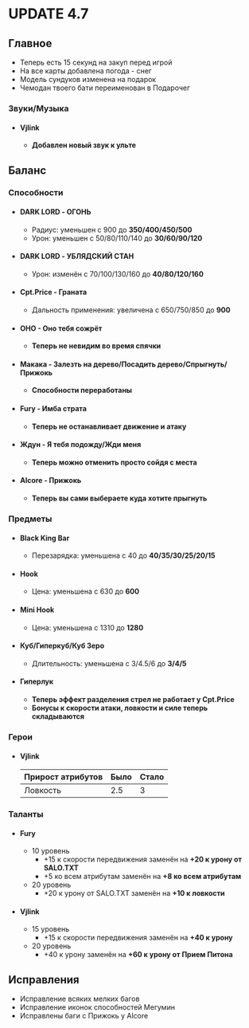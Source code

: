 # UPDATE 4.7

## Главное

* Теперь есть 15 секунд на закуп перед игрой
* На все карты добавлена погода - снег
* Модель сундуков изменена на подарок
* Чемодан твоего бати переименован в Подарочег

### Звуки/Музыка
  
* #### Vjlink
  * **Добавлен новый звук к ульте**

## Баланс

### Способности

* #### DARK LORD - ОГОНЬ
  * Радиус: уменьшен с 900 до **350/400/450/500**
  * Урон: уменьшен с 50/80/110/140 до **30/60/90/120**

* #### DARK LORD - УБЛЯДСКИЙ СТАН
  * Урон: изменён с 70/100/130/160 до **40/80/120/160**

* #### Cpt.Price - Граната
  * Дальность применения: увеличена с 650/750/850 до **900**

* #### ОНО - Оно тебя сожрёт
  * **Теперь не невидим во время спячки**

* #### Макака - Залезть на дерево/Посадить дерево/Спрыгнуть/Прижокь
  * **Способности переработаны**

* #### Fury - Имба страта
  * **Теперь не останавливает движение и атаку**

* #### Ждун - Я тебя подожду/Жди меня
  * **Теперь можно отменить просто сойдя с места**

* #### Alcore - Прижокь
  * **Теперь вы сами выбераете куда хотите прыгнуть**

### Предметы

* #### Black King Bar
  * Перезарядка: уменьшена с 40 до **40/35/30/25/20/15**

* #### Hook
  * Цена: уменьшена с 630 до **600**

* #### Mini Hook
  * Цена: уменьшена с 1310 до **1280**

* #### Куб/Гиперкуб/Куб Зеро
  * Длительность: уменьшена с 3/4.5/6 до **3/4/5**

* #### Гиперлук
  * **Теперь эффект разделения стрел не работает у Cpt.Price**
  * **Бонусы к скорости атаки, ловкости и силе теперь складываются**

### Герои

* #### Vjlink


  Прирост атрибутов | Было | Стало
  ------------ | ------------- | -------------
  Ловкость | 2.5 | 3

### Таланты

* #### Fury
  * 10 уровень
    * +15 к скорости передвижения заменён на **+20 к урону от SALO.TXT**
    * +5 ко всем атрибутам заменён на **+8 ко всем атрибутам**
  * 20 уровень
    * +20 к урону от SALO.TXT заменён на **+10 к ловкости**

* #### Vjlink
  * 15 уровень
    * +15 к скорости передвижения заменён на **+40 к урону**
  * 20 уровень
    * +40 к урону заменён на **+60 к урону от Прием Питона**

## Исправления

* Исправление всяких мелких багов
* Исправление иконок способностей Мегумин
* Исправлены баги с Прижокь у Alcore
